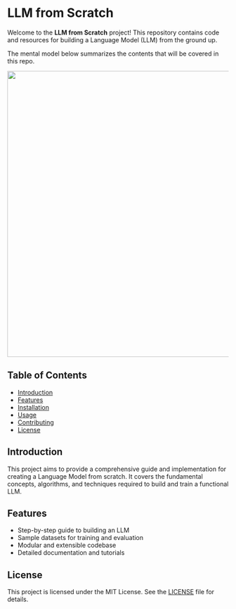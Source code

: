 # LLM from Scratch

Welcome to the **LLM from Scratch** project! This repository contains code and resources for building a Language Model (LLM) from the ground up.

The mental model below summarizes the contents that will be covered in this repo.

<img src="https://sebastianraschka.com/images/LLMs-from-scratch-images/mental-model.jpg" width="650px">


## Table of Contents

- [Introduction](#introduction)
- [Features](#features)
- [Installation](#installation)
- [Usage](#usage)
- [Contributing](#contributing)
- [License](#license)

## Introduction

This project aims to provide a comprehensive guide and implementation for creating a Language Model from scratch. It covers the fundamental concepts, algorithms, and techniques required to build and train a functional LLM.

## Features

- Step-by-step guide to building an LLM
- Sample datasets for training and evaluation
- Modular and extensible codebase
- Detailed documentation and tutorials



## License

This project is licensed under the MIT License. See the [LICENSE](LICENSE) file for details.
